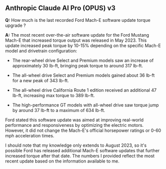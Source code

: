 ## Anthropic Claude AI Pro (OPUS) v3

**Q:** How much is the last recorded Ford Mach-E software update torque upgrade ?

**A:** The most recent over-the-air software update for the Ford Mustang Mach-E that increased torque output was released in May 2023. This update increased peak torque by 10-15% depending on the specific Mach-E model and drivetrain configuration:

- The rear-wheel drive Select and Premium models saw an increase of approximately 30 lb-ft, bringing peak torque to around 317 lb-ft.

- The all-wheel drive Select and Premium models gained about 36 lb-ft for a new peak of 343 lb-ft. 

- The all-wheel drive California Route 1 edition received an additional 47 lb-ft, increasing max torque to 389 lb-ft.

- The high-performance GT models with all-wheel drive saw torque jump by around 37 lb-ft to a maximum of 634 lb-ft.

Ford stated this software update was aimed at improving real-world performance and responsiveness by optimizing the electric motors. However, it did not change the Mach-E's official horsepower ratings or 0-60 mph acceleration times.

I should note that my knowledge only extends to August 2023, so it's possible Ford has released additional Mach-E software updates that further increased torque after that date. The numbers I provided reflect the most recent update based on the information available to me.
